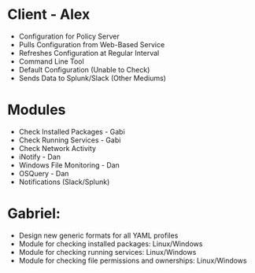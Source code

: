 # Client - Alex
 - Configuration for Policy Server
 - Pulls Configuration from Web-Based Service
 - Refreshes Configuration at Regular Interval
 - Command Line Tool
 - Default Configuration (Unable to Check)
 - Sends Data to Splunk/Slack (Other Mediums)


# Modules
 - Check Installed Packages - Gabi
 - Check Running Services - Gabi
 - Check Network Activity
 - iNotify - Dan
 - Windows File Monitoring - Dan
 - OSQuery - Dan
 - Notifications (Slack/Splunk)
 
 
 
 # Gabriel:
 - Design new generic formats for all YAML profiles
 - Module for checking installed packages: Linux/Windows
 - Module for checking running services: Linux/Windows
 - Module for checking file permissions and ownerships: Linux/Windows
 
